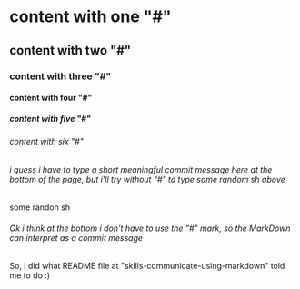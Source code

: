 # content with one "#"
## content with two "#"
### content with three "#"
#### content with four "#"
##### content with five "#"
###### content with six "#"

###### i guess i have to type a short meaningful commit message here at the bottom of the page, but i'll try without "#" to type some random sh above
some randon sh

###### Ok i think at the bottom i don't have to use the "#" mark, so the MarkDown can interpret as a commit message

So, i did what README file at "skills-communicate-using-markdown" told me to do :)
